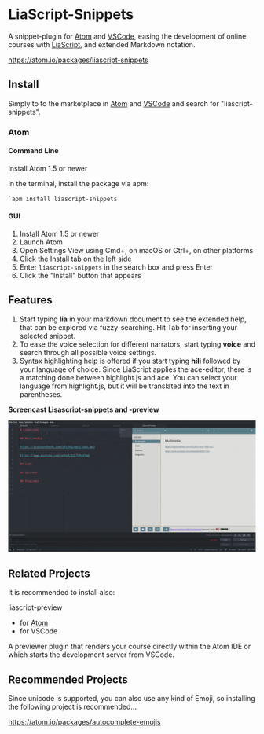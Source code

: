 # LiaScript-Snippets

A snippet-plugin for [Atom](https://Atom.io) and [VSCode](https://code.visualstudio.com), easing the development of online courses with
[LiaScript](https://LiaScript.github.io), and extended Markdown notation.

https://atom.io/packages/liascript-snippets

## Install

Simply to to the marketplace in [Atom](https://Atom.io) and [VSCode](https://code.visualstudio.com/) and search for "liascript-snippets".

### Atom
#### Command Line


Install Atom 1.5 or newer

In the terminal, install the package via apm:

    `apm install liascript-snippets`

#### GUI

1. Install Atom 1.5 or newer
2. Launch Atom
3. Open Settings View using Cmd+, on macOS or Ctrl+, on other platforms
4. Click the Install tab on the left side
5. Enter `liascript-snippets` in the search box and press Enter
6. Click the "Install" button that appears

## Features

1. Start typing **lia** in your markdown document to see the extended help, that
   can be explored via fuzzy-searching. Hit Tab for inserting your selected
   snippet.
2. To ease the voice selection for different narrators, start typing **voice**
   and search through all possible voice settings.
3. Syntax highlighting help is offered if you start typing **hili** followed by
   your language of choice. Since LiaScript applies the ace-editor, there is a
   matching done between highlight.js and ace. You can select your language from
   highlight.js, but it will be translated into the text in parentheses.


**Screencast Lisascript-snippets and -preview**

![screencast](./preview.gif)<!--width= "100%" -->

## Related Projects

It is recommended to install also:

liascript-preview

* for [Atom](https://atom.io/packages/liascript-preview)
* for VSCode

A previewer plugin that renders your course directly within the Atom IDE or which starts the development server from VSCode.

## Recommended Projects

Since unicode is supported, you can also use any kind of Emoji, so installing
the following project is recommended...

https://atom.io/packages/autocomplete-emojis

